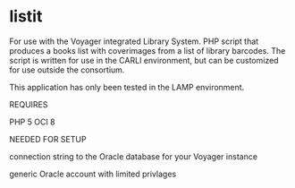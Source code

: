 # listit
For use with the Voyager integrated Library System. PHP script that produces a books list with coverimages from a list of library barcodes. The script is written for use in the CARLI environment, but can be customized for use outside the consortium.

This application has only been tested in the LAMP environment.

REQUIRES

PHP 5
OCI 8

NEEDED FOR SETUP

connection string to the Oracle database for your Voyager instance

generic Oracle account with limited privlages

